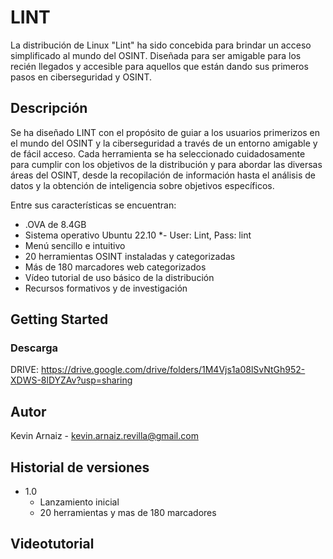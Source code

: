 # LINT

La distribución de Linux "Lint" ha sido concebida para brindar un acceso simplificado al mundo  del OSINT. Diseñada para ser amigable para los recién llegados y accesible para aquellos que  están dando sus primeros pasos en ciberseguridad y OSINT.

## Descripción

Se ha diseñado LINT con el propósito de guiar a los usuarios primerizos en el mundo del OSINT y la ciberseguridad a través de un entorno amigable y de fácil acceso. Cada herramienta se ha seleccionado cuidadosamente para cumplir con los objetivos de la distribución y para abordar las diversas áreas del OSINT, desde la recopilación de información hasta el análisis de datos y la obtención de inteligencia sobre objetivos específicos.

Entre sus características se encuentran:
* .OVA de 8.4GB
* Sistema operativo Ubuntu 22.10
*- User: Lint, Pass: lint
* Menú sencillo e intuitivo
* 20 herramientas OSINT instaladas y categorizadas
* Más de 180 marcadores web categorizados
* Vídeo tutorial de uso básico de la distribución
* Recursos formativos y de investigación

## Getting Started

### Descarga

DRIVE: https://drive.google.com/drive/folders/1M4Vjs1a08lSvNtGh952-XDWS-8lDYZAv?usp=sharing

## Autor

Kevin Arnaiz - kevin.arnaiz.revilla@gmail.com

## Historial de versiones

* 1.0
    * Lanzamiento inicial
    * 20 herramientas y mas de 180 marcadores


## Videotutorial



